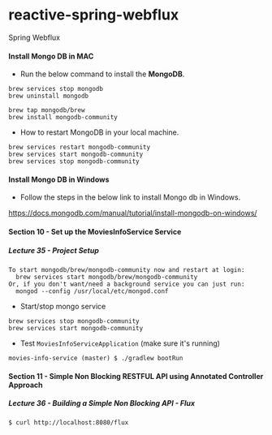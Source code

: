 # reactive-spring-webflux
Spring Webflux

#### Install Mongo DB in MAC

- Run the below command to install the **MongoDB**.

```
brew services stop mongodb
brew uninstall mongodb

brew tap mongodb/brew
brew install mongodb-community
```

-  How to restart MongoDB in your local machine.

```
brew services restart mongodb-community
brew services start mongodb-community
brew services stop mongodb-community
```

#### Install Mongo DB in Windows

- Follow the steps in the below link to install Mongo db in Windows.

https://docs.mongodb.com/manual/tutorial/install-mongodb-on-windows/

#### Section 10 - Set up the MoviesInfoService Service

##### Lecture 35 - Project Setup

```
To start mongodb/brew/mongodb-community now and restart at login:
  brew services start mongodb/brew/mongodb-community
Or, if you don't want/need a background service you can just run:
  mongod --config /usr/local/etc/mongod.conf
```

* Start/stop mongo service

``` 
brew services stop mongodb-community
brew services start mongodb-community
```

* Test `MoviesInfoServiceApplication` (make sure it's running)

``` 
movies-info-service (master) $ ./gradlew bootRun
```

#### Section 11 - Simple Non Blocking RESTFUL API using Annotated Controller Approach

##### Lecture 36 - Building a Simple Non Blocking API - Flux

``` 
$ curl http://localhost:8080/flux
```